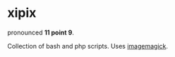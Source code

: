 # xipix

pronounced **11 point 9**.

Collection of bash and php scripts. Uses [imagemagick](https://imagemagick.org/index.php).



